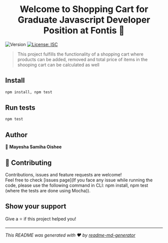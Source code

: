 <h1 align="center">Welcome to Shopping Cart for Graduate Javascript Developer Position at Fontis 👋</h1>
<p>
  <img alt="Version" src="https://img.shields.io/badge/version-1.0.0-blue.svg?cacheSeconds=2592000" />
  <a href="#" target="_blank">
    <img alt="License: ISC" src="https://img.shields.io/badge/License-ISC-yellow.svg" />
  </a>
</p>

> This project fulfills the functionality of a shopping cart where products can be added, removed and total price of items in the shooping cart can be calculated as well

## Install

```sh
npm install, npm test
```

## Run tests

```sh
npm test 
```

## Author

👤 **Mayesha Samiha Oishee**


## 🤝 Contributing

Contributions, issues and feature requests are welcome!<br />Feel free to check [issues page](If you face any issue while running the code, please use the following command in CLI: npm install, npm test (where the tests are done using Mocha)). 

## Show your support

Give a ⭐️ if this project helped you!

***
_This README was generated with ❤️ by [readme-md-generator](https://github.com/kefranabg/readme-md-generator)_ 